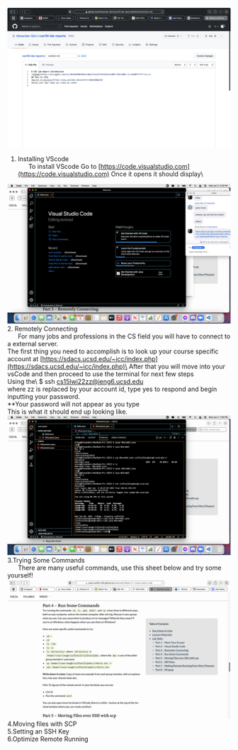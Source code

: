 ![Image](LabReport.png)
1. Installing VScode\
&nbsp;&nbsp;&nbsp;&nbsp;&nbsp;&nbsp;To install VScode Go to [https://code.visualstudio.com](https://code.visualstudio.com) 
Once it opens it should display\


![Image](VSCODEstartpage.png)
<Br/>
2. Remotely Connecting\
&nbsp;&nbsp;&nbsp;&nbsp;&nbsp;&nbsp;For many jobs and professions in the CS field you will have to connect to a external server.\
The first thing you need to accomplish is to look up your course specific account at [https://sdacs.ucsd.edu/~icc/index.php](https://sdacs.ucsd.edu/~icc/index.php)\
After that you will move into your vsCode and then proceed to use the terminal for next few steps\
Using the\ 
$ ssh cs15lwi22zz@ieng6.ucsd.edu\
where zz is replaced by your account id, type yes to respond and begin inputting your password.\
**Your password will not appear as you type\
This is what it should end up looking like.
![Image](Step2.png)
<Br/>
3.Trying Some Commands\
&nbsp;&nbsp;&nbsp;&nbsp;&nbsp;&nbsp;There are many useful commands, use this sheet below and try some yourself!
![Image](CommandList.png)
<Br/>
4.Moving files with SCP
<Br/>
5.Setting an SSH Key
<Br/>
6.Optimize Remote Running
<Br/>


